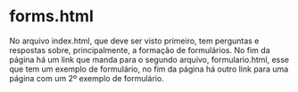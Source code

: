 # forms.html
No arquivo index.html, que deve ser visto primeiro, tem perguntas e respostas sobre, principalmente, a formação de formulários. No fim da página há um link que manda para o segundo arquivo, formulario.html, esse que tem um exemplo de formulário, no fim da página há outro link para uma página com um 2º exemplo de formulário.

